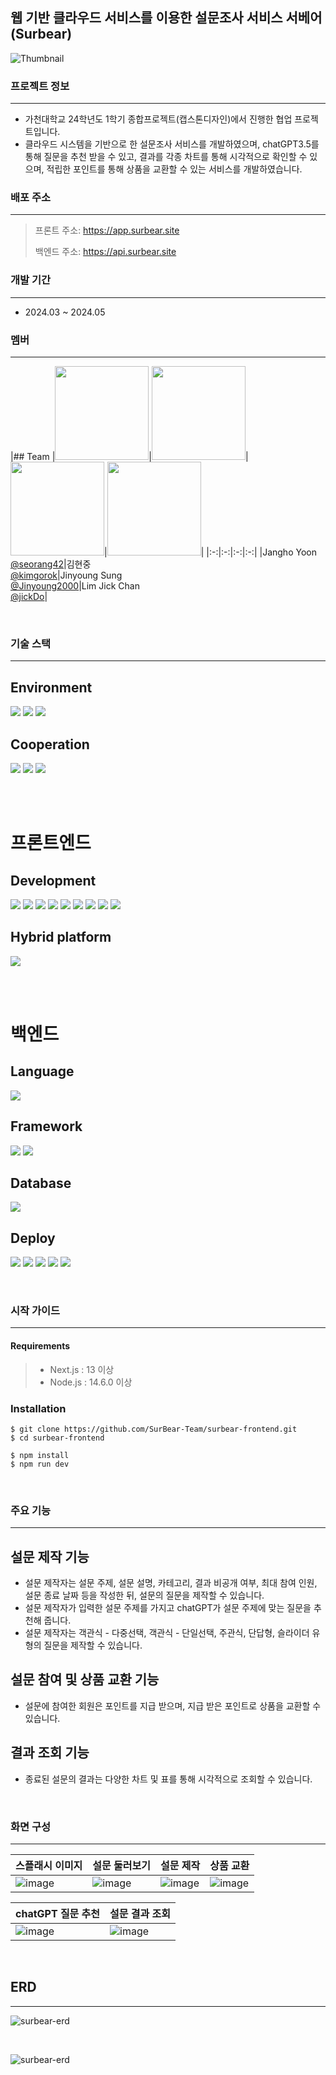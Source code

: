 ## 웹 기반 클라우드 서비스를 이용한 설문조사 서비스 서베어(Surbear)

![Thumbnail](https://github.com/SurBear-Team/surbear-frontend/assets/128457944/5af9bd99-647c-41b9-bc80-955039dced90)

### 프로젝트 정보
---
- 가천대학교 24학년도 1학기 종합프로젝트(캡스톤디자인)에서 진행한 협업 프로젝트입니다.
- 클라우드 시스템을 기반으로 한 설문조사 서비스를 개발하였으며, chatGPT3.5를 통해 질문을 추천 받을 수 있고, 결과를 각종 차트를 통해 시각적으로 확인할 수 있으며, 적립한 포인트를 통해 상품을 교환할 수 있는 서비스를 개발하였습니다.

### 배포 주소
---
> 프론트 주소: https://app.surbear.site
>
> 백엔드 주소: https://api.surbear.site

### 개발 기간
---
- 2024.03 ~ 2024.05

### 멤버
---
|## Team
|<img src="https://avatars.githubusercontent.com/u/123955813?v=4" width="150" height="150"/>|<img src="https://avatars.githubusercontent.com/u/128457944?v=4" width="150" height="150"/>|<img src="https://avatars.githubusercontent.com/u/101727551?v=4" width="150" height="150"/>|<img src="https://avatars.githubusercontent.com/u/95222741?v=4" width="150" height="150"/>|
|:-:|:-:|:-:|:-:|
|Jangho Yoon<br/>[@seorang42](https://github.com/seorang42)|김현중<br/>[@kimgorok](https://github.com/kimgorok)|Jinyoung Sung<br/>[@Jinyoung2000](https://github.com/Jinyoung2000)|Lim Jick Chan<br/>[@jickDo](https://github.com/jickDo)|


<br />


### 기술 스택
---

## **Environment**
<img src="https://img.shields.io/badge/VISUAL STUDIO CODE-007ACC?style=for-the-badge&logo=visualstudiocode&logoColor=white">  <img src="https://img.shields.io/badge/GIT-F05032?style=for-the-badge&logo=git&logoColor=white">  <img src="https://img.shields.io/badge/GitHub-181717?style=for-the-badge&logo=github&logoColor=white">

## **Cooperation**

<img src="https://img.shields.io/badge/FIGMA-F24E1E?style=for-the-badge&logo=figma&logoColor=white"> <img src="https://img.shields.io/badge/NOTION-000000?style=for-the-badge&logo=notion&logoColor=white"> <img src="https://img.shields.io/badge/DISCORD-5865F2?style=for-the-badge&logo=discord&logoColor=white">

<br /><br />

# 프론트엔드

## **Development**
<img src="https://img.shields.io/badge/REACT-61DAFB?style=for-the-badge&logo=react&logoColor=white">  <img src="https://img.shields.io/badge/NEXT JS-FFFFFF?style=for-the-badge&logo=next.js&logoColor=black"> <img src="https://img.shields.io/badge/TAILWIND CSS-06B6D4?style=for-the-badge&logo=tailwindcss&logoColor=white">  <img src="https://img.shields.io/badge/AXIOS-5A29E4?style=for-the-badge&logo=axios&logoColor=white">  <img src="https://img.shields.io/badge/FRAMER MOTION-0055FF?style=for-the-badge&logo=framer&logoColor=white">  <img src="https://img.shields.io/badge/MUI MATERIAL-007FFF?style=for-the-badge&logo=mui&logoColor=white">  <img src="https://img.shields.io/badge/REACT HOOK FORM-EC5990?style=for-the-badge&logo=reacthookform&logoColor=white">  <img src="https://img.shields.io/badge/REACT QUERY-FF4154?style=for-the-badge&logo=reactquery&logoColor=white">  <img src="https://img.shields.io/badge/RECOIL-3578E5?style=for-the-badge&logo=recoil&logoColor=white">


## **Hybrid platform**
<img src="https://img.shields.io/badge/CAPACITOR-119EFF?style=for-the-badge&logo=capacitor&logoColor=white">

<br /><br />

# 백엔드

## **Language**

<img src="https://img.shields.io/badge/java-007396?style=for-the-badge&logo=OpenJDK&logoColor=white">

## **Framework**

<img src="https://img.shields.io/badge/Spring-6DB33F?style=for-the-badge&logo=Spring&logoColor=white"> <img src="https://img.shields.io/badge/springboot-6DB33F?style=for-the-badge&logo=springboot&logoColor=white">


## **Database**

<img src="https://img.shields.io/badge/mariadb-003545?style=for-the-badge&logo=mariadb&logoColor=white">

## **Deploy**

<img src="https://img.shields.io/badge/docker-%230db7ed.svg?style=for-the-badge&logo=docker&logoColor=white"> <img src="https://img.shields.io/badge/GitHub Actions-2088FF?style=for-the-badge&logo=GitHub Actions&logoColor=white"> <img src="https://img.shields.io/badge/Amazon%20EC2-FF9900?style=for-the-badge&logo=Amazon%20EC2&logoColor=white"> <img src="https://img.shields.io/badge/Route53-8C4FFF?style=for-the-badge&logo=amazonroute53&logoColor=white"> <img src="https://img.shields.io/badge/ALB-8C4FFF?style=for-the-badge&logo=awselasticloadbalancing&logoColor=white">




<br />

### 시작 가이드
---
#### Requirements
> - Next.js : 13 이상
> - Node.js : 14.6.0 이상

### Installation
```
$ git clone https://github.com/SurBear-Team/surbear-frontend.git
$ cd surbear-frontend

$ npm install
$ npm run dev
```


<br />

### 주요 기능
---
## 설문 제작 기능
- 설문 제작자는 설문 주제, 설문 설명, 카테고리, 결과 비공개 여부, 최대 참여 인원, 설문 종료 날짜 등을 작성한 뒤, 설문의 질문을 제작할 수 있습니다.
- 설문 제작자가 입력한 설문 주제를 가지고 chatGPT가 설문 주제에 맞는 질문을 추천해 줍니다.
- 설문 제작자는 객관식 - 다중선택, 객관식 - 단일선택, 주관식, 단답형, 슬라이더 유형의 질문을 제작할 수 있습니다.

## 설문 참여 및 상품 교환 기능
- 설문에 참여한 회원은 포인트를 지급 받으며, 지급 받은 포인트로 상품을 교환할 수 있습니다.

## 결과 조회 기능
- 종료된 설문의 결과는 다양한 차트 및 표를 통해 시각적으로 조회할 수 있습니다.

<br />

### 화면 구성
---
|스플래시 이미지|설문 둘러보기|설문 제작|상품 교환|
|---|---|---|---|
|![image](https://github.com/SurBear-Team/surbear-frontend/assets/128457944/a3c07bdc-44fe-4016-8b31-f68bb4a3b0e5)|![image](https://github.com/SurBear-Team/surbear-frontend/assets/128457944/7b4916e2-65d2-4031-bf75-a5f90d7d3e7b)|![image](https://github.com/SurBear-Team/surbear-frontend/assets/128457944/9181a28a-cad0-42b8-ada9-39bedb213ef5)|![image](https://github.com/SurBear-Team/surbear-frontend/assets/128457944/3c736de9-80b4-4552-b74e-effcdc61c458)

|chatGPT 질문 추천|설문 결과 조회|
|---|---|
|![image](https://github.com/SurBear-Team/surbear-frontend/assets/128457944/a9b7a702-749a-4e74-92ef-4f92764d4e78)|![image](https://github.com/SurBear-Team/surbear-frontend/assets/128457944/49172c99-bf34-462d-8aad-d731daddfda2)

<br />

## ERD
---
![surbear-erd](https://github.com/SurBear-Team/surbear-server/blob/00054e63a80f67ae3e2fb7f919e6e6a4f7815dac/picture/%EC%8A%A4%ED%81%AC%EB%A6%B0%EC%83%B7%202024-06-09%20%EC%98%A4%ED%9B%84%207.55.41.png)

<br />

![surbear-erd](https://github.com/SurBear-Team/surbear-server/blob/00054e63a80f67ae3e2fb7f919e6e6a4f7815dac/picture/surbear-erd.png)












